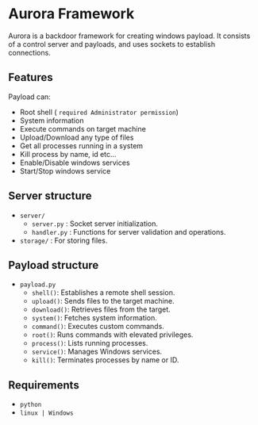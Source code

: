 # Aurora Framework

Aurora is a backdoor framework for creating windows payload. It consists of a control server and payloads, and uses sockets to establish connections.

## Features
Payload can:
- Root shell ( `required Administrator permission`)
- System information
- Execute commands on target machine
- Upload/Download any type of files
- Get all processes running in a system
- Kill process by name, id etc...
- Enable/Disable windows services
- Start/Stop windows service

## Server structure

- `server/`
  - `server.py`  :  Socket server initialization.
  - `handler.py` :  Functions for server validation and operations.
- `storage/` : For storing files.

## Payload structure

- `payload.py`
  - `shell()`: Establishes a remote shell session.
  - `upload()`: Sends files to the target machine.
  - `download()`: Retrieves files from the target.
  - `system()`: Fetches system information.
  - `command()`: Executes custom commands.
  - `root()`: Runs commands with elevated privileges.
  - `process()`: Lists running processes.
  - `service()`: Manages Windows services.
  - `kill()`: Terminates processes by name or ID.

## Requirements

- `python`
- `linux | Windows`
